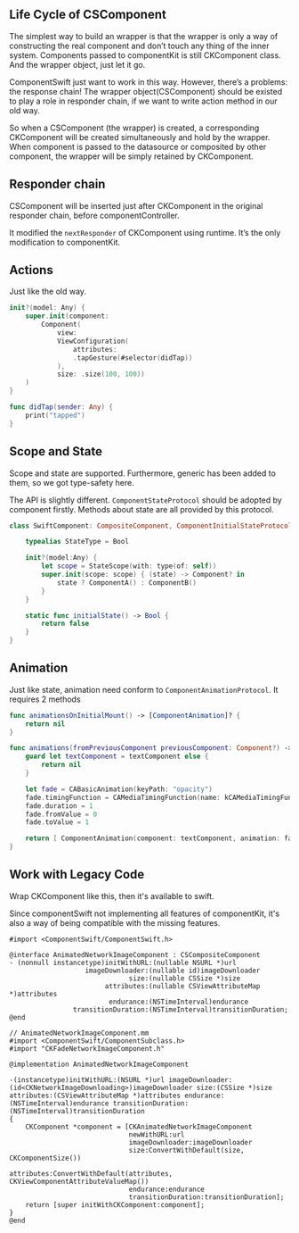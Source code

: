 
## Life Cycle of CSComponent

The simplest way to build an wrapper is that the wrapper is only a way of constructing the real component and don’t touch any thing of the inner system.  Components passed to componentKit is still CKComponent class. And the wrapper object, just let it go.

ComponentSwift just want to work in this way. However, there’s a problems: the response chain!  The wrapper object(CSComponent) should be existed to play a role in responder chain, if we want to write action method in our old way.

So when a CSComponent (the wrapper) is created, a corresponding CKComponent will be created simultaneously and hold by the wrapper. When component is passed to the datasource or composited by other component, the wrapper will be simply retained by CKComponent.

## Responder chain

CSComponent will be inserted just after CKComponent in the original responder chain, before componentController. 

It modified the `nextResponder` of CKComponent using runtime. It’s the only modification to componentKit.

## Actions

Just like the old way.

```Swift
init?(model: Any) {
    super.init(component:
        Component(
            view:
            ViewConfiguration(
                attributes:
                .tapGesture(#selector(didTap))
            ),
            size: .size(100, 100))
    )
}

func didTap(sender: Any) { 
    print("tapped")
}
```

## Scope and State

Scope and state are supported. Furthermore, generic has been added to them, so we got type-safety here.

The API is slightly different. `ComponentStateProtocol` should be adopted by component firstly. Methods about state are all provided by this protocol.

```Swift
class SwiftComponent: CompositeComponent, ComponentInitialStateProtocol {

    typealias StateType = Bool

    init?(model:Any) {
        let scope = StateScope(with: type(of: self))
        super.init(scope: scope) { (state) -> Component? in
            state ? ComponentA() : ComponentB()
        }
    }

    static func initialState() -> Bool {
        return false
    }
}
```

## Animation

Just like state, animation need conform to `ComponentAnimationProtocol`. It requires 2 methods

```Swift
func animationsOnInitialMount() -> [ComponentAnimation]? {
    return nil
}

func animations(fromPreviousComponent previousComponent: Component?) -> [ComponentAnimation]? {
    guard let textComponent = textComponent else {
        return nil
    }

    let fade = CABasicAnimation(keyPath: "opacity")
    fade.timingFunction = CAMediaTimingFunction(name: kCAMediaTimingFunctionDefault)
    fade.duration = 1
    fade.fromValue = 0
    fade.toValue = 1

    return [ ComponentAnimation(component: textComponent, animation: fade) ]
}
```

## Work with Legacy Code
Wrap CKComponent like this, then it's available to swift.

Since componentSwift not implementing all features of componentKit, it's also a way of being compatible with the missing features.

```objc
#import <ComponentSwift/ComponentSwift.h>

@interface AnimatedNetworkImageComponent : CSCompositeComponent
- (nonnull instancetype)initWithURL:(nullable NSURL *)url
                   imageDownloader:(nullable id)imageDownloader
                              size:(nullable CSSize *)size
                        attributes:(nullable CSViewAttributeMap *)attributes
                         endurance:(NSTimeInterval)endurance
                transitionDuration:(NSTimeInterval)transitionDuration;
@end
```
```objc
// AnimatedNetworkImageComponent.mm
#import <ComponentSwift/ComponentSubclass.h>
#import "CKFadeNetworkImageComponent.h"

@implementation AnimatedNetworkImageComponent

-(instancetype)initWithURL:(NSURL *)url imageDownloader:(id<CKNetworkImageDownloading>)imageDownloader size:(CSSize *)size attributes:(CSViewAttributeMap *)attributes endurance:(NSTimeInterval)endurance transitionDuration:(NSTimeInterval)transitionDuration
{
    CKComponent *component = [CKAnimatedNetworkImageComponent
                              newWithURL:url
                              imageDownloader:imageDownloader
                              size:ConvertWithDefault(size, CKComponentSize())
                              attributes:ConvertWithDefault(attributes, CKViewComponentAttributeValueMap())
                              endurance:endurance
                              transitionDuration:transitionDuration];
    return [super initWithCKComponent:component];
}
@end
```